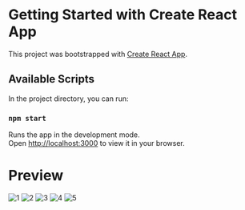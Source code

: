 # Getting Started with Create React App

This project was bootstrapped with [Create React App](https://github.com/facebook/create-react-app).

## Available Scripts

In the project directory, you can run:

### `npm start`

Runs the app in the development mode.\
Open [http://localhost:3000](http://localhost:3000) to view it in your browser.


# Preview

![1](https://user-images.githubusercontent.com/77547474/208528314-428cbdeb-5dd2-43bc-8dd8-c859b66c7bd0.PNG)
![2](https://user-images.githubusercontent.com/77547474/209481722-d9ab329e-81aa-40d2-acc4-dd83e21ff50b.PNG)
![3](https://user-images.githubusercontent.com/77547474/209481725-5dd8d0cb-4dba-40c7-94be-a7ec3ae0a429.PNG)
![4](https://user-images.githubusercontent.com/77547474/210362599-9d42cae2-c259-4a5a-96dc-482cb1cc25d2.PNG)
![5](https://user-images.githubusercontent.com/77547474/213887168-13af49da-7b52-4416-91c0-76a854dddd4b.PNG)




